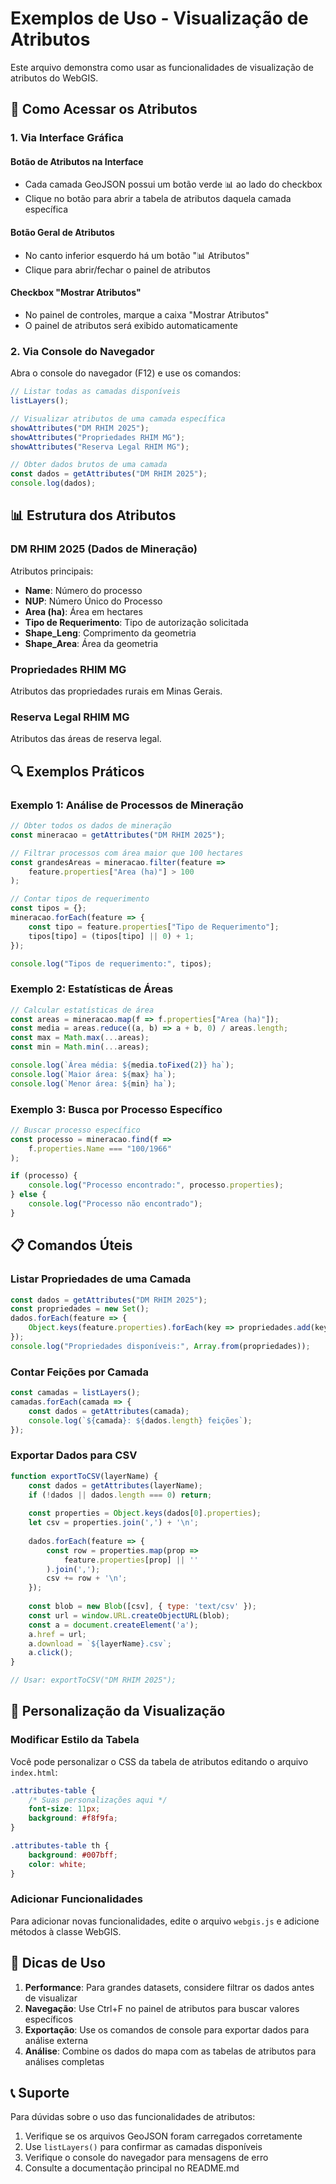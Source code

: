 # Exemplos de Uso - Visualização de Atributos

Este arquivo demonstra como usar as funcionalidades de visualização de atributos do WebGIS.

## 🎯 Como Acessar os Atributos

### 1. Via Interface Gráfica

#### Botão de Atributos na Interface
- Cada camada GeoJSON possui um botão verde 📊 ao lado do checkbox
- Clique no botão para abrir a tabela de atributos daquela camada específica

#### Botão Geral de Atributos
- No canto inferior esquerdo há um botão "📊 Atributos"
- Clique para abrir/fechar o painel de atributos

#### Checkbox "Mostrar Atributos"
- No painel de controles, marque a caixa "Mostrar Atributos"
- O painel de atributos será exibido automaticamente

### 2. Via Console do Navegador

Abra o console do navegador (F12) e use os comandos:

```javascript
// Listar todas as camadas disponíveis
listLayers();

// Visualizar atributos de uma camada específica
showAttributes("DM RHIM 2025");
showAttributes("Propriedades RHIM MG");
showAttributes("Reserva Legal RHIM MG");

// Obter dados brutos de uma camada
const dados = getAttributes("DM RHIM 2025");
console.log(dados);
```

## 📊 Estrutura dos Atributos

### DM RHIM 2025 (Dados de Mineração)
Atributos principais:
- **Name**: Número do processo
- **NUP**: Número Único do Processo
- **Area (ha)**: Área em hectares
- **Tipo de Requerimento**: Tipo de autorização solicitada
- **Shape_Leng**: Comprimento da geometria
- **Shape_Area**: Área da geometria

### Propriedades RHIM MG
Atributos das propriedades rurais em Minas Gerais.

### Reserva Legal RHIM MG
Atributos das áreas de reserva legal.

## 🔍 Exemplos Práticos

### Exemplo 1: Análise de Processos de Mineração
```javascript
// Obter todos os dados de mineração
const mineracao = getAttributes("DM RHIM 2025");

// Filtrar processos com área maior que 100 hectares
const grandesAreas = mineracao.filter(feature => 
    feature.properties["Area (ha)"] > 100
);

// Contar tipos de requerimento
const tipos = {};
mineracao.forEach(feature => {
    const tipo = feature.properties["Tipo de Requerimento"];
    tipos[tipo] = (tipos[tipo] || 0) + 1;
});

console.log("Tipos de requerimento:", tipos);
```

### Exemplo 2: Estatísticas de Áreas
```javascript
// Calcular estatísticas de área
const areas = mineracao.map(f => f.properties["Area (ha)"]);
const media = areas.reduce((a, b) => a + b, 0) / areas.length;
const max = Math.max(...areas);
const min = Math.min(...areas);

console.log(`Área média: ${media.toFixed(2)} ha`);
console.log(`Maior área: ${max} ha`);
console.log(`Menor área: ${min} ha`);
```

### Exemplo 3: Busca por Processo Específico
```javascript
// Buscar processo específico
const processo = mineracao.find(f => 
    f.properties.Name === "100/1966"
);

if (processo) {
    console.log("Processo encontrado:", processo.properties);
} else {
    console.log("Processo não encontrado");
}
```

## 📋 Comandos Úteis

### Listar Propriedades de uma Camada
```javascript
const dados = getAttributes("DM RHIM 2025");
const propriedades = new Set();
dados.forEach(feature => {
    Object.keys(feature.properties).forEach(key => propriedades.add(key));
});
console.log("Propriedades disponíveis:", Array.from(propriedades));
```

### Contar Feições por Camada
```javascript
const camadas = listLayers();
camadas.forEach(camada => {
    const dados = getAttributes(camada);
    console.log(`${camada}: ${dados.length} feições`);
});
```

### Exportar Dados para CSV
```javascript
function exportToCSV(layerName) {
    const dados = getAttributes(layerName);
    if (!dados || dados.length === 0) return;
    
    const properties = Object.keys(dados[0].properties);
    let csv = properties.join(',') + '\n';
    
    dados.forEach(feature => {
        const row = properties.map(prop => 
            feature.properties[prop] || ''
        ).join(',');
        csv += row + '\n';
    });
    
    const blob = new Blob([csv], { type: 'text/csv' });
    const url = window.URL.createObjectURL(blob);
    const a = document.createElement('a');
    a.href = url;
    a.download = `${layerName}.csv`;
    a.click();
}

// Usar: exportToCSV("DM RHIM 2025");
```

## 🎨 Personalização da Visualização

### Modificar Estilo da Tabela
Você pode personalizar o CSS da tabela de atributos editando o arquivo `index.html`:

```css
.attributes-table {
    /* Suas personalizações aqui */
    font-size: 11px;
    background: #f8f9fa;
}

.attributes-table th {
    background: #007bff;
    color: white;
}
```

### Adicionar Funcionalidades
Para adicionar novas funcionalidades, edite o arquivo `webgis.js` e adicione métodos à classe WebGIS.

## 🚀 Dicas de Uso

1. **Performance**: Para grandes datasets, considere filtrar os dados antes de visualizar
2. **Navegação**: Use Ctrl+F no painel de atributos para buscar valores específicos
3. **Exportação**: Use os comandos de console para exportar dados para análise externa
4. **Análise**: Combine os dados do mapa com as tabelas de atributos para análises completas

## 📞 Suporte

Para dúvidas sobre o uso das funcionalidades de atributos:
1. Verifique se os arquivos GeoJSON foram carregados corretamente
2. Use `listLayers()` para confirmar as camadas disponíveis
3. Verifique o console do navegador para mensagens de erro
4. Consulte a documentação principal no README.md 